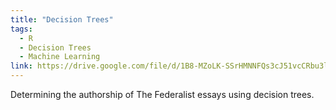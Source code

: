 ```yaml
---
title: "Decision Trees"
tags:
  - R
  - Decision Trees
  - Machine Learning
link: https://drive.google.com/file/d/1B8-MZoLK-SSrHMNNFQs3cJ51vcCRbu3l/view?usp=sharing
---
```

Determining the authorship of The Federalist essays using decision trees.
